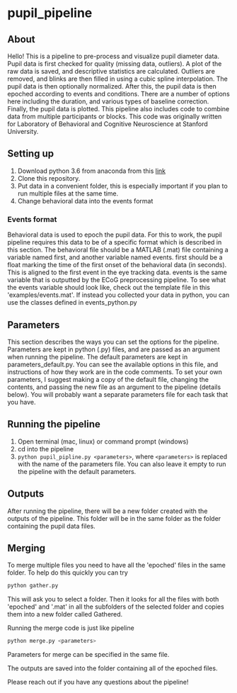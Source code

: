 # pupil_pipeline 

## About
Hello! This is a pipeline to pre-process and visualize pupil diameter data. Pupil data is first checked for quality (missing data, outliers). A plot of the raw data is saved, and descriptive statistics are calculated. Outliers are removed, and blinks are then filled in using a cubic spline interpolation. The pupil data is then optionally normalized. After this, the pupil data is then epoched according to events and conditions. There are a number of options here including the duration, and various types of baseline correction. Finally, the pupil data is plotted. This pipeline also includes code to combine data from multiple participants or blocks. This code was originally written for Laboratory of Behavioral and Cognitive Neuroscience at Stanford University.

## Setting up
1. Download python 3.6 from anaconda from this [link](https://www.anaconda.com/download/)
2. Clone this repository.
3. Put data in a convenient folder, this is especially important if you plan to run multiple files at the same time. 
4. Change behavioral data into the events format 

### Events format
Behavioral data is used to epoch the pupil data. For this to work, the pupil pipeline requires this data to be of a specific format which is described in this section. 
The behavioral file should be a MATLAB (.mat) file containing a variable named first, and another variable named events. first should be a float marking the time of the first onset of the behavioral data (in seconds). This is aligned to the first event in the eye tracking data. events is the same variable that is outputted by the ECoG preprocessing pipeline. To see what the events variable should look like, check out the template file in this 'examples/events.mat'. If instead you collected your data in python, you can use the classes defined in events_python.py 

## Parameters
This section describes the ways you can set the options for the pipeline. Parameters are kept in python (.py) files, and are passed as an argument when running the pipeline. The default parameters are kept in parameters_default.py. You can see the available options in this file, and instructions of how they work are in the code comments. To set your own parameters, I suggest making a copy of the default file, changing the contents, and passing the new file as an argument to the pipeline (details below). You will probably want a separate parameters file for each task that you have. 

## Running the pipeline
1. Open terminal (mac, linux) or command prompt (windows)
2. cd into the pipeline
3. `python pupil_pipline.py <parameters>`, where `<parameters>` is replaced with the name of the parameters file. You can also leave it empty to run the pipeline with the default parameters. 

## Outputs
After running the pipeline, there will be a new folder created with the outputs of the pipeline. This folder will be in the same folder as the folder containing the pupil data files. 

## Merging
To merge multiple files you need to have all the 'epoched' files in the same folder. To help do this quickly you can try 
```python
python gather.py
```
This will ask you to select a folder. Then it looks for all the files with both 'epoched' and '.mat' in all the subfolders of the selected folder and copies them into a new folder called Gathered.

Running the merge code is just like pipeline
```python
python merge.py <parameters>
```
Parameters for merge can be specified in the same file.

The outputs are saved into the folder containing all of the epoched files. 

Please reach out if you have any questions about the pipeline!
